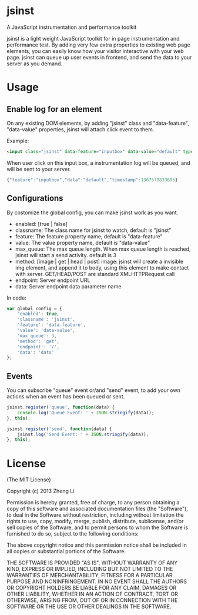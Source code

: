 jsinst
======

A JavaScript instrumentation and performance toolkit

jsinst is a light weight JavaScript toolkit for in page instrumentation and performance test.
By adding very few extra properties to existing web page elements, you can easily know how your visitor interactive with your web page.
jsinst can queue up user events in frontend, and send the data to your server as you demand.

# Usage

## Enable log for an element

On any existing DOM elements, by adding "jsinst" class and "data-feature", "data-value" properties, jsinst will attach click event to them.

Example:

```html
<input class="jsinst" data-feature="inputbox" data-value="default" type="text" placeholder="Type some thing here." />
```

When user click on this input box, a instrumentation log will be queued, and will be sent to your server.

```javascript
{"feature":"inputbox","data":"default","timestamp":1367570833695}
```

## Configurations

By costomize the global config, you can make jsinst work as you want.

* enabled: [true | false]
* classname: The class name for jsinst to watch, default is "jsinst"
* feature: The feature property name, default is "data-feature"
* value: The value property name, default is "data-value"
* max_queue: The max queue length. When max queue length is reached, jsinst will start a send activity. default is 3
* method: [image | get | head | post] image: jsinst will create a invisible img element, and append it to body, using this element to make contact with server. GET/HEAD/POST are standard XMLHTTPRequest call
* endpoint: Server endpoint URL
* data: Server endpoint data parameter name

In code:

```javascript
var global_config = {
    'enabled': true,
    'classname': 'jsinst',
    'feature': 'data-feature',
    'value': 'data-value',
    'max_queue': 3,
    'method': 'get',
    'endpoint': '/',
    'data': 'data'
};
```

## Events

You can subscribe "queue" event or/and "send" event, to add your own actions when an event has been queued or sent.

```javascript
jsinst.register('queue', function(data) {
    console.log('Queue Event: ' + JSON.stringify(data));
}, this);
```

```javascript
jsinst.register('send', function(data) {
    jsinst.log('Send Event: ' + JSON.stringify(data));
}, this);
```

# License
(The MIT License)

Copyright (c) 2013 Zheng Li

Permission is hereby granted, free of charge, to any person obtaining a copy of this software and associated documentation files (the "Software"), to deal in the Software without restriction, including without limitation the rights to use, copy, modify, merge, publish, distribute, sublicense, and/or sell copies of the Software, and to permit persons to whom the Software is furnished to do so, subject to the following conditions:

The above copyright notice and this permission notice shall be included in all copies or substantial portions of the Software.

THE SOFTWARE IS PROVIDED "AS IS", WITHOUT WARRANTY OF ANY KIND, EXPRESS OR IMPLIED, INCLUDING BUT NOT LIMITED TO THE WARRANTIES OF MERCHANTABILITY, FITNESS FOR A PARTICULAR PURPOSE AND NONINFRINGEMENT. IN NO EVENT SHALL THE AUTHORS OR COPYRIGHT HOLDERS BE LIABLE FOR ANY CLAIM, DAMAGES OR OTHER LIABILITY, WHETHER IN AN ACTION OF CONTRACT, TORT OR OTHERWISE, ARISING FROM, OUT OF OR IN CONNECTION WITH THE SOFTWARE OR THE USE OR OTHER DEALINGS IN THE SOFTWARE.
